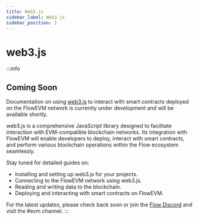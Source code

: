 ```yaml
---
title: Web3.js
sidebar_label: Web3.js
sidebar_position: 2
---
```


# web3.js

:::info 

## Coming Soon

Documentation on using [web3.js](https://web3js.readthedocs.io/) to interact with smart contracts deployed on the FlowEVM network is currently under development and will be available shortly.

web3.js is a comprehensive JavaScript library designed to facilitate interaction with EVM-compatible blockchain networks. Its integration with FlowEVM will enable developers to deploy, interact with smart contracts, and perform various blockchain operations within the Flow ecosystem seamlessly.

Stay tuned for detailed guides on:

- Installing and setting up web3.js for your projects.
- Connecting to the FlowEVM network using web3.js.
- Reading and writing data to the blockchain.
- Deploying and interacting with smart contracts on FlowEVM.

For the latest updates, please check back soon or join the [Flow Discord](https://discord.gg/flow) and visit the #evm channel.
:::
